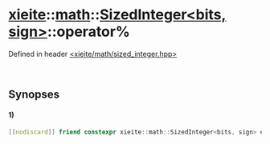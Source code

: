 # [xieite](../../../../../xieite.md)\:\:[math](../../../../../math.md)\:\:[SizedInteger<bits, sign>](../../../../integer.md)\:\:operator%
Defined in header [<xieite/math/sized_integer.hpp>](../../../../../../../include/xieite/math/sized_integer.hpp)

&nbsp;

## Synopses
#### 1)
```cpp
[[nodiscard]] friend constexpr xieite::math::SizedInteger<bits, sign> operator%(const xieite::math::SizedInteger<bits, sign> dividend, const xieite::math::SizedInteger<bits, sign> divisor);
```

